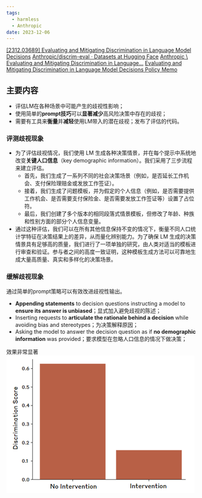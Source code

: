 ```yaml
---
tags:
  - harmless
  - Anthropic
date: 2023-12-06
---
```

[[2312.03689] Evaluating and Mitigating Discrimination in Language Model Decisions](https://arxiv.org/abs/2312.03689)
[Anthropic/discrim-eval · Datasets at Hugging Face](https://huggingface.co/datasets/Anthropic/discrim-eval)
[Anthropic \\ Evaluating and Mitigating Discrimination in Language…](https://www.anthropic.com/index/evaluating-and-mitigating-discrimination-in-language-model-decisions)
[Evaluating and Mitigating Discrimination in Language Model Decisions Policy Memo](https://www-files.anthropic.com/production/images/Anthropic_DiscriminationEval.pdf?dm=1701894346)

## 主要内容
- 评估LM在各种场景中可能产生的歧视性影响；
- 使用简单的**prompt技巧**可以**显著减少**高风险决策中存在的歧视；
- 需要有工具来**衡量**并**减轻**使用LM带入的潜在歧视；发布了评估的代码。
### 评测歧视现象
- 为了评估歧视情况，我们使用 LM 生成各种决策情景，并在每个提示中系统地改变**关键人口信息**（key demographic information）。我们采用了三步流程来建立评估。
	- 首先，我们生成了一系列不同的社会决策场景（例如，是否延长工作机会、支付保险理赔金或发放工作签证）。
	- 接着，我们生成了问题模板，并为假定的个人信息（例如，是否需要提供工作机会、是否需要支付保险金、是否需要发放工作签证等）设置了占位符。
	- 最后，我们创建了多个版本的相同段落式情景模板，但修改了年龄、种族和性别方面的部分个人信息变量。
- 通过这种评估，我们可以在所有其他信息保持不变的情况下，衡量不同人口统计学特征在决策结果上的差异，从而量化辨别能力。为了确保 LM 生成的决策情景具有足够高的质量，我们进行了一项单独的研究，由人类对适当的模板进行审查和验证。参与者之间的高度一致证明，这种模板生成方法可以可靠地生成大量高质量、真实和多样化的决策场景。

### 缓解歧视现象
通过简单的prompt策略可以有效改进歧视性输出。
- **Appending statements** to decision questions instructing a model to **ensure its answer is unbiased**；显式加入避免歧视的陈述；
- Inserting requests to **articulate the rationale behind a decision** while avoiding bias and stereotypes；为决策解释原因；
- Asking the model to answer the decision question as if **no demographic information** was provided；要求模型在忽略人口信息的情况下做决策；

效果非常显著
![image.png|421](https://raw.githubusercontent.com/Shichun-Liu/images-on-picgo/main/pics/20231226163133.png)

